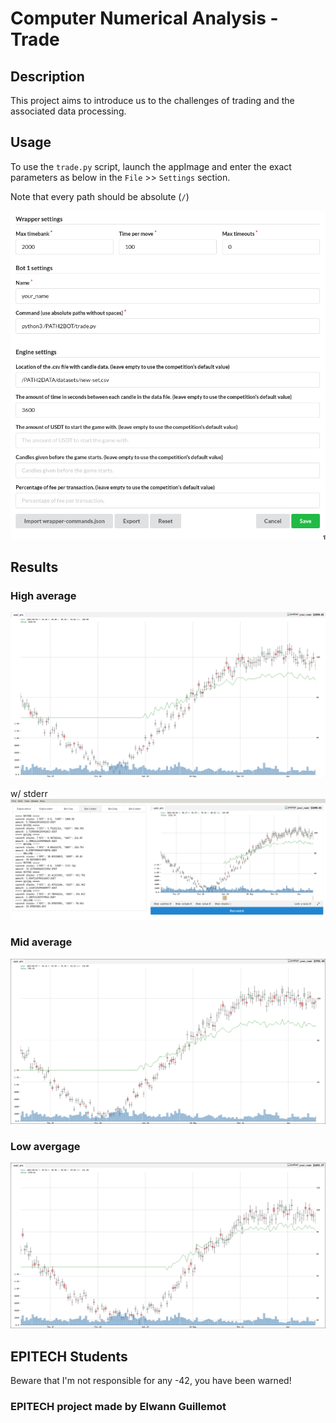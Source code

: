 # Computer Numerical Analysis - Trade

## Description
This project aims to introduce us to the challenges of trading and the associated data processing.

## Usage
To use the `trade.py` script, launch the appImage and enter the exact parameters as below in the `File` >> `Settings` section.

Note that every path should be absolute (`/`)

![](repo/workspace-setup.png)

## Results

### High average
![](repo/high_example.png)

w/ stderr
![](repo/stderr_example.png)

### Mid average
![](repo/mid_example.png)

### Low avergage
![](repo/low_example.png)

## EPITECH Students
Beware that I'm not responsible for any -42, you have been warned!

### EPITECH project made by Elwann Guillemot